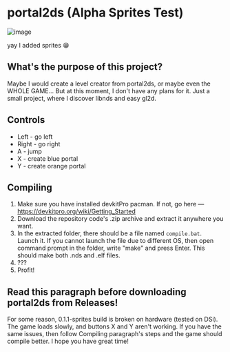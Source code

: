 # portal2ds (Alpha Sprites Test)

![image](https://user-images.githubusercontent.com/67635528/178144288-abda3061-c8f4-4aa1-ad8b-6361bc23cf5e.png)

yay I added sprites 😁

## What's the purpose of this project?
Maybe I would create a level creator from portal2ds, or maybe even the WHOLE GAME... But at this moment, I don't have any plans for it. Just a small project, where I discover libnds and easy gl2d.

## Controls
- Left - go left
- Right - go right
- A - jump
- X - create blue portal
- Y - create orange portal

## Compiling
1. Make sure you have installed devkitPro pacman. If not, go here — https://devkitpro.org/wiki/Getting_Started
2. Download the repository code's .zip archive and extract it anywhere you want.
3. In the extracted folder, there should be a file named `compile.bat`. Launch it. If you cannot launch the file due to different OS, then open command prompt in the folder, write "make" and press Enter. This should make both .nds and .elf files.
4. ???
5. Profit!

## Read this paragraph before downloading portal2ds from Releases!
For some reason, 0.1.1-sprites build is broken on hardware (tested on DSi). The game loads slowly, and buttons X and Y aren't working. If you have the same issues, then follow Compiling paragraph's steps and the game should compile better. I hope you have great time!
